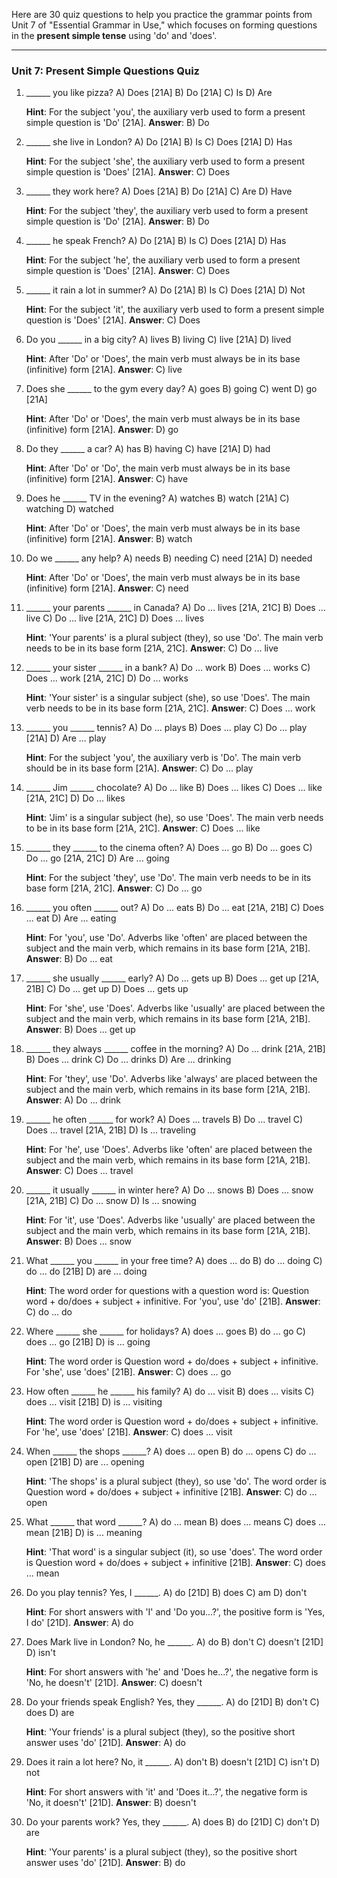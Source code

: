Here are 30 quiz questions to help you practice the grammar points from Unit 7 of "Essential Grammar in Use," which focuses on forming questions in the **present simple tense** using 'do' and 'does'.

***

### Unit 7: Present Simple Questions Quiz

1.  ______ you like pizza?
    A) Does [21A]
    B) Do [21A]
    C) Is
    D) Are

    **Hint**: For the subject 'you', the auxiliary verb used to form a present simple question is 'Do' [21A].
    **Answer**: B) Do

2.  ______ she live in London?
    A) Do [21A]
    B) Is
    C) Does [21A]
    D) Has

    **Hint**: For the subject 'she', the auxiliary verb used to form a present simple question is 'Does' [21A].
    **Answer**: C) Does

3.  ______ they work here?
    A) Does [21A]
    B) Do [21A]
    C) Are
    D) Have

    **Hint**: For the subject 'they', the auxiliary verb used to form a present simple question is 'Do' [21A].
    **Answer**: B) Do

4.  ______ he speak French?
    A) Do [21A]
    B) Is
    C) Does [21A]
    D) Has

    **Hint**: For the subject 'he', the auxiliary verb used to form a present simple question is 'Does' [21A].
    **Answer**: C) Does

5.  ______ it rain a lot in summer?
    A) Do [21A]
    B) Is
    C) Does [21A]
    D) Not

    **Hint**: For the subject 'it', the auxiliary verb used to form a present simple question is 'Does' [21A].
    **Answer**: C) Does

6.  Do you ______ in a big city?
    A) lives
    B) living
    C) live [21A]
    D) lived

    **Hint**: After 'Do' or 'Does', the main verb must always be in its base (infinitive) form [21A].
    **Answer**: C) live

7.  Does she ______ to the gym every day?
    A) goes
    B) going
    C) went
    D) go [21A]

    **Hint**: After 'Do' or 'Does', the main verb must always be in its base (infinitive) form [21A].
    **Answer**: D) go

8.  Do they ______ a car?
    A) has
    B) having
    C) have [21A]
    D) had

    **Hint**: After 'Do' or 'Do', the main verb must always be in its base (infinitive) form [21A].
    **Answer**: C) have

9.  Does he ______ TV in the evening?
    A) watches
    B) watch [21A]
    C) watching
    D) watched

    **Hint**: After 'Do' or 'Does', the main verb must always be in its base (infinitive) form [21A].
    **Answer**: B) watch

10. Do we ______ any help?
    A) needs
    B) needing
    C) need [21A]
    D) needed

    **Hint**: After 'Do' or 'Does', the main verb must always be in its base (infinitive) form [21A].
    **Answer**: C) need

11. ______ your parents ______ in Canada?
    A) Do ... lives [21A, 21C]
    B) Does ... live
    C) Do ... live [21A, 21C]
    D) Does ... lives

    **Hint**: 'Your parents' is a plural subject (they), so use 'Do'. The main verb needs to be in its base form [21A, 21C].
    **Answer**: C) Do ... live

12. ______ your sister ______ in a bank?
    A) Do ... work
    B) Does ... works
    C) Does ... work [21A, 21C]
    D) Do ... works

    **Hint**: 'Your sister' is a singular subject (she), so use 'Does'. The main verb needs to be in its base form [21A, 21C].
    **Answer**: C) Does ... work

13. ______ you ______ tennis?
    A) Do ... plays
    B) Does ... play
    C) Do ... play [21A]
    D) Are ... play

    **Hint**: For the subject 'you', the auxiliary verb is 'Do'. The main verb should be in its base form [21A].
    **Answer**: C) Do ... play

14. ______ Jim ______ chocolate?
    A) Do ... like
    B) Does ... likes
    C) Does ... like [21A, 21C]
    D) Do ... likes

    **Hint**: 'Jim' is a singular subject (he), so use 'Does'. The main verb needs to be in its base form [21A, 21C].
    **Answer**: C) Does ... like

15. ______ they ______ to the cinema often?
    A) Does ... go
    B) Do ... goes
    C) Do ... go [21A, 21C]
    D) Are ... going

    **Hint**: For the subject 'they', use 'Do'. The main verb needs to be in its base form [21A, 21C].
    **Answer**: C) Do ... go

16. ______ you often ______ out?
    A) Do ... eats
    B) Do ... eat [21A, 21B]
    C) Does ... eat
    D) Are ... eating

    **Hint**: For 'you', use 'Do'. Adverbs like 'often' are placed between the subject and the main verb, which remains in its base form [21A, 21B].
    **Answer**: B) Do ... eat

17. ______ she usually ______ early?
    A) Do ... gets up
    B) Does ... get up [21A, 21B]
    C) Do ... get up
    D) Does ... gets up

    **Hint**: For 'she', use 'Does'. Adverbs like 'usually' are placed between the subject and the main verb, which remains in its base form [21A, 21B].
    **Answer**: B) Does ... get up

18. ______ they always ______ coffee in the morning?
    A) Do ... drink [21A, 21B]
    B) Does ... drink
    C) Do ... drinks
    D) Are ... drinking

    **Hint**: For 'they', use 'Do'. Adverbs like 'always' are placed between the subject and the main verb, which remains in its base form [21A, 21B].
    **Answer**: A) Do ... drink

19. ______ he often ______ for work?
    A) Does ... travels
    B) Do ... travel
    C) Does ... travel [21A, 21B]
    D) Is ... traveling

    **Hint**: For 'he', use 'Does'. Adverbs like 'often' are placed between the subject and the main verb, which remains in its base form [21A, 21B].
    **Answer**: C) Does ... travel

20. ______ it usually ______ in winter here?
    A) Do ... snows
    B) Does ... snow [21A, 21B]
    C) Do ... snow
    D) Is ... snowing

    **Hint**: For 'it', use 'Does'. Adverbs like 'usually' are placed between the subject and the main verb, which remains in its base form [21A, 21B].
    **Answer**: B) Does ... snow

21. What ______ you ______ in your free time?
    A) does ... do
    B) do ... doing
    C) do ... do [21B]
    D) are ... doing

    **Hint**: The word order for questions with a question word is: Question word + do/does + subject + infinitive. For 'you', use 'do' [21B].
    **Answer**: C) do ... do

22. Where ______ she ______ for holidays?
    A) does ... goes
    B) do ... go
    C) does ... go [21B]
    D) is ... going

    **Hint**: The word order is Question word + do/does + subject + infinitive. For 'she', use 'does' [21B].
    **Answer**: C) does ... go

23. How often ______ he ______ his family?
    A) do ... visit
    B) does ... visits
    C) does ... visit [21B]
    D) is ... visiting

    **Hint**: The word order is Question word + do/does + subject + infinitive. For 'he', use 'does' [21B].
    **Answer**: C) does ... visit

24. When ______ the shops ______?
    A) does ... open
    B) do ... opens
    C) do ... open [21B]
    D) are ... opening

    **Hint**: 'The shops' is a plural subject (they), so use 'do'. The word order is Question word + do/does + subject + infinitive [21B].
    **Answer**: C) do ... open

25. What ______ that word ______?
    A) do ... mean
    B) does ... means
    C) does ... mean [21B]
    D) is ... meaning

    **Hint**: 'That word' is a singular subject (it), so use 'does'. The word order is Question word + do/does + subject + infinitive [21B].
    **Answer**: C) does ... mean

26. Do you play tennis? Yes, I ______.
    A) do [21D]
    B) does
    C) am
    D) don't

    **Hint**: For short answers with 'I' and 'Do you...?', the positive form is 'Yes, I do' [21D].
    **Answer**: A) do

27. Does Mark live in London? No, he ______.
    A) do
    B) don't
    C) doesn't [21D]
    D) isn't

    **Hint**: For short answers with 'he' and 'Does he...?', the negative form is 'No, he doesn't' [21D].
    **Answer**: C) doesn't

28. Do your friends speak English? Yes, they ______.
    A) do [21D]
    B) don't
    C) does
    D) are

    **Hint**: 'Your friends' is a plural subject (they), so the positive short answer uses 'do' [21D].
    **Answer**: A) do

29. Does it rain a lot here? No, it ______.
    A) don't
    B) doesn't [21D]
    C) isn't
    D) not

    **Hint**: For short answers with 'it' and 'Does it...?', the negative form is 'No, it doesn't' [21D].
    **Answer**: B) doesn't

30. Do your parents work? Yes, they ______.
    A) does
    B) do [21D]
    C) don't
    D) are

    **Hint**: 'Your parents' is a plural subject (they), so the positive short answer uses 'do' [21D].
    **Answer**: B) do